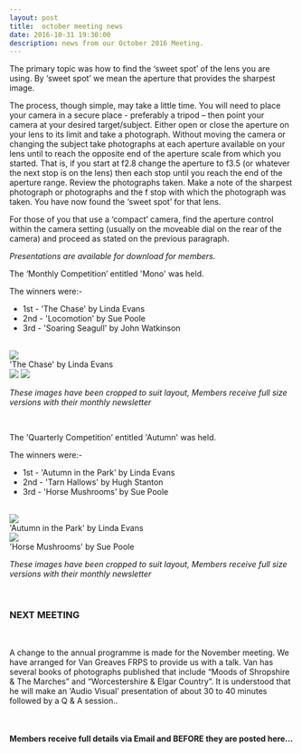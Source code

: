 ```yaml
---
layout: post
title:  october meeting news
date: 2016-10-31 19:30:00
description: news from our October 2016 Meeting.
---
```

The primary topic was how to find the ‘sweet spot’ of the lens you are using. By ‘sweet spot’ we mean the aperture that provides the sharpest image.

The process, though simple, may take a little time. You will need to place your camera in a secure place - preferably a tripod – then point your camera at your desired target/subject. Either open or close the aperture on your lens to its limit and take a photograph. Without moving the camera or changing the subject take photographs at each aperture available on your lens until to reach the opposite end of the aperture scale from which you started. That is, if you start at f2.8 change the aperture to f3.5 (or whatever the next stop is on the lens) then each stop until you reach the end of the aperture range. Review the photographs taken. Make a note of the sharpest photograph or photographs and the f stop with which the photograph was taken. You have now found the ‘sweet spot’ for that lens.

For those of you that use a ‘compact’ camera, find the aperture control within the camera setting (usually on the moveable dial on the rear of the camera) and proceed as stated on the previous paragraph. 


_Presentations are available for download for members._

The ‘Monthly Competition’ entitled 'Mono' was held.

The winners were:-

<ul>
	<li>1st - 'The Chase' by Linda Evans</li>
	<li>2nd - 'Locomotion' by Sue Poole</li>
	<li>3rd - 'Soaring Seagull' by John Watkinson</li>
</ul>

<br>

<div class="img_row">
	<img class="col three" src="{{ site.baseurl }}/assets/img/The-Chase.jpg">
</div>
<div class="col three caption">
	'The Chase' by Linda Evans
</div>

<div class="img_row">
	<img class="col two" src="{{ site.baseurl }}/assets/img/Locomotion.jpg">
	<img class="col one" src="{{ site.baseurl }}/assets/img/Soaring-Seagull.jpg">
</div>

_These images have been cropped to suit layout, Members receive full size versions with their monthly newsletter_

<br>

The 'Quarterly Competition’ entitled 'Autumn' was held.

The winners were:-

<ul>
	<li>1st - 'Autumn in the Park' by Linda Evans</li>
	<li>2nd - 'Tarn Hallows' by Hugh Stanton</li>
	<li>3rd - 'Horse Mushrooms' by Sue Poole</li>
</ul>

<br>

<div class="img_row">
	<img class="col three" src="{{ site.baseurl }}/assets/img/Autumn-in-the-park.jpg">
</div>
<div class="col three caption">
	'Autumn in the Park' by Linda Evans
</div>

<div class="img_row">
	<img class="col three" src="{{ site.baseurl }}/assets/img/Horse-Mushrooms.jpg">
</div>
<div class="col three caption">
	'Horse Mushrooms' by Sue Poole
</div>


_These images have been cropped to suit layout, Members receive full size versions with their monthly newsletter_

<br>

### NEXT MEETING
<br>

A change to the annual programme is made for the November meeting. We have arranged for Van Greaves FRPS to provide us with a talk. Van has several books of photographs published that include “Moods of Shropshire & The Marches” and “Worcestershire & Elgar Country”. It is understood that he will make an ‘Audio Visual’ presentation of about 30 to 40 minutes followed by a Q & A session.. 

<br>

#### Members receive full details via Email and BEFORE they are posted here...

<br>